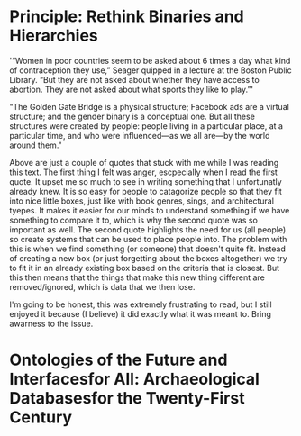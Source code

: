 # Principle: Rethink Binaries and Hierarchies

  '“Women in poor countries seem to be asked about 6 times a day what kind of contraception they use,” Seager quipped in a lecture at the Boston Public Library. “But they are not asked about whether they have access to abortion. They are not asked about what sports they like to play.”'
  
  "The Golden Gate Bridge is a physical structure; Facebook ads are a virtual structure; and the gender binary is a conceptual one. But all these structures were created by people: people living in a particular place, at a particular time, and who were influenced—as we all are—by the world around them."
  
  Above are just a couple of quotes that stuck with me while I was reading this text. The first thing I felt was anger, escpecially when I read the first quote. It upset me so much to see in writing something that I unfortunatly already knew. It is so easy for people to catagorize people so that they fit into nice little boxes, just like with book genres, sings, and architectural tyepes. It makes it easier for our minds to understand something if we have something to compare it to, which is why the second quote was so important as well. The second quote highlights the need for us (all people) so create systems that can be used to place people into. The problem with this is when we find something (or someone) that doesn't quite fit. Instead of creating a new box (or just forgetting about the boxes altogether) we try to fit it in an already existing box based on the criteria that is closest. But this then means that the things that make this new thing different are removed/ignored, which is data that we then lose. 
 
  I'm going to be honest, this was extremely frustrating to read, but I still enjoyed it because (I believe) it did exactly what it was meant to. Bring awarness to the issue. 

# Ontologies  of  the  Future  and  Interfacesfor  All:  Archaeological  Databasesfor  the  Twenty-First  Century

  
